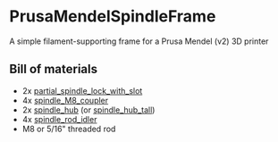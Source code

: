PrusaMendelSpindleFrame
=======================

A simple filament-supporting frame for a Prusa Mendel (v2) 3D printer

## Bill of materials

 - 2x [partial_spindle_lock_with_slot](partial_spindle_lock_with_slot.stl)
 - 4x [spindle_M8_coupler](spindle_M8_coupler.stl)
 - 2x [spindle_hub](spindle_hub.stl) (or [spindle_hub_tall](spindle_hub_tall))
 - 4x [spindle_rod_idler](spindle_rod_idler)
 - M8 or 5/16" threaded rod
